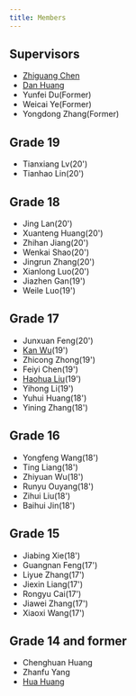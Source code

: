 ```yaml
---
title: Members
---
```


## Supervisors

- [Zhiguang Chen](http://sdcs.sysu.edu.cn/content/5357)
- [Dan Huang](http://sdcs.sysu.edu.cn/content/5266)
- Yunfei Du(Former)
- Weicai Ye(Former)
- Yongdong Zhang(Former)

## Grade 19

- Tianxiang Lv(20')
- Tianhao Lin(20')

## Grade 18

- Jing Lan(20')
- Xuanteng Huang(20')
- Zhihan Jiang(20')
- Wenkai Shao(20')
- Jingrun Zhang(20')
- Xianlong Luo(20')
- Jiazhen Gan(19')
- Weile Luo(19')

## Grade 17

- Junxuan Feng(20')
- [Kan Wu](https://wu-kan.cn)(19')
- Zhicong Zhong(19')
- Feiyi Chen(19')
- [Haohua Liu](https://howardlau.me)(19')
- Yihong Li(19')
- Yuhui Huang(18')
- Yining Zhang(18')

## Grade 16

- Yongfeng Wang(18')
- Ting Liang(18')
- Zhiyuan Wu(18')
- Runyu Ouyang(18')
- Zihui Liu(18')
- Baihui Jin(18')

## Grade 15

- Jiabing Xie(18')
- Guangnan Feng(17')
- Liyue Zhang(17')
- Jiexin Liang(17')
- Rongyu Cai(17')
- Jiawei Zhang(17')
- Xiaoxi Wang(17')

## Grade 14 and former

- Chenghuan Huang
- Zhanfu Yang
- [Hua Huang](https://enigmahuang.me/)
